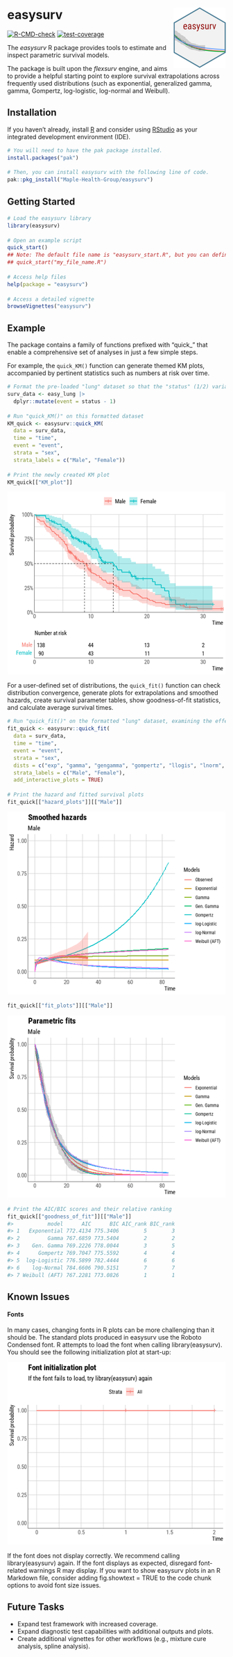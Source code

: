 
<!-- README.md is generated from README.Rmd. Please edit that file -->

# <b>easysurv</b> <a href="https://maple-health-group.github.io/easysurv/"><img src="man/figures/logo.png" align="right" height="139" alt="easysurv website" /></a>

<!-- badges: start -->

[![R-CMD-check](https://github.com/Maple-Health-Group/easysurv/actions/workflows/check-standard.yaml/badge.svg)](https://github.com/Maple-Health-Group/easysurv/actions/workflows/check-standard.yaml)
[![test-coverage](https://github.com/Maple-Health-Group/easysurv/actions/workflows/test-coverage.yaml/badge.svg)](https://github.com/Maple-Health-Group/easysurv/actions/workflows/test-coverage.yaml)
<!-- badges: end -->

The *easysurv* R package provides tools to estimate and inspect
parametric survival models.

The package is built upon the *flexsurv* engine, and aims to provide a
helpful starting point to explore survival extrapolations across
frequently used distributions (such as exponential, generalized gamma,
gamma, Gompertz, log-logistic, log-normal and Weibull).

## Installation

If you haven’t already, install [R](https://www.r-project.org) and
consider using [RStudio](https://www.rstudio.com/) as your integrated
development environment (IDE).

``` r
# You will need to have the pak package installed.
install.packages("pak")

# Then, you can install easysurv with the following line of code.
pak::pkg_install("Maple-Health-Group/easysurv")
```

## Getting Started

``` r
# Load the easysurv library
library(easysurv)

# Open an example script
quick_start()
## Note: The default file name is "easysurv_start.R", but you can define your own, e.g.
## quick_start("my_file_name.R")

# Access help files
help(package = "easysurv")

# Access a detailed vignette
browseVignettes("easysurv")
```

## Example

The package contains a family of functions prefixed with “quick\_” that
enable a comprehensive set of analyses in just a few simple steps.

For example, the `quick_KM()` function can generate themed KM plots,
accompanied by pertinent statistics such as numbers at risk over time.

``` r
# Format the pre-loaded "lung" dataset so that the "status" (1/2) variable can serve as an event indicator (0/1)
surv_data <- easy_lung |>
  dplyr::mutate(event = status - 1)

# Run "quick_KM()" on this formatted dataset
KM_quick <- easysurv::quick_KM(
  data = surv_data,
  time = "time",
  event = "event",
  strata = "sex",
  strata_labels = c("Male", "Female"))

# Print the newly created KM plot
KM_quick[["KM_plot"]]
```

![](man/figures/quick-KM-1.png)<!-- -->

For a user-defined set of distributions, the `quick_fit()` function can
check distribution convergence, generate plots for extrapolations and
smoothed hazards, create survival parameter tables, show goodness-of-fit
statistics, and calculate average survival times.

``` r
# Run "quick_fit()" on the formatted "lung" dataset, examining the effect of the "sex" variable
fit_quick <- easysurv::quick_fit(
  data = surv_data,
  time = "time",
  event = "event",
  strata = "sex",
  dists = c("exp", "gamma", "gengamma", "gompertz", "llogis", "lnorm", "weibull"),
  strata_labels = c("Male", "Female"),
  add_interactive_plots = TRUE)

# Print the hazard and fitted survival plots
fit_quick[["hazard_plots"]][["Male"]]
```

![](man/figures/quick-fit-1.png)<!-- -->

``` r
fit_quick[["fit_plots"]][["Male"]]
```

![](man/figures/quick-fit-2.png)<!-- -->

``` r
# Print the AIC/BIC scores and their relative ranking
fit_quick[["goodness_of_fit"]][["Male"]]
#>           model      AIC      BIC AIC_rank BIC_rank
#> 1   Exponential 772.4134 775.3406        5        3
#> 2         Gamma 767.6859 773.5404        2        2
#> 3    Gen. Gamma 769.2226 778.0044        3        5
#> 4      Gompertz 769.7047 775.5592        4        4
#> 5  log-Logistic 776.5899 782.4444        6        6
#> 6    log-Normal 784.6606 790.5151        7        7
#> 7 Weibull (AFT) 767.2281 773.0826        1        1
```

## Known Issues

#### Fonts

In many cases, changing fonts in R plots can be more challenging than it
should be. The standard plots produced in easysurv use the Roboto
Condensed font. R attempts to load the font when calling
library(easysurv). You should see the following initialization plot at
start-up:

![](man/figures/font-issue-1.png)<!-- -->

If the font does not display correctly. We recommend calling
library(easysurv) again. If the font displays as expected, disregard
font-related warnings R may display. If you want to show easysurv plots
in an R Markdown file, consider adding fig.showtext = TRUE to the code
chunk options to avoid font size issues.

## Future Tasks

- Expand test framework with increased coverage.
- Expand diagnostic test capabilities with additional outputs and plots.
- Create additional vignettes for other workflows (e.g., mixture cure
  analysis, spline analysis).
